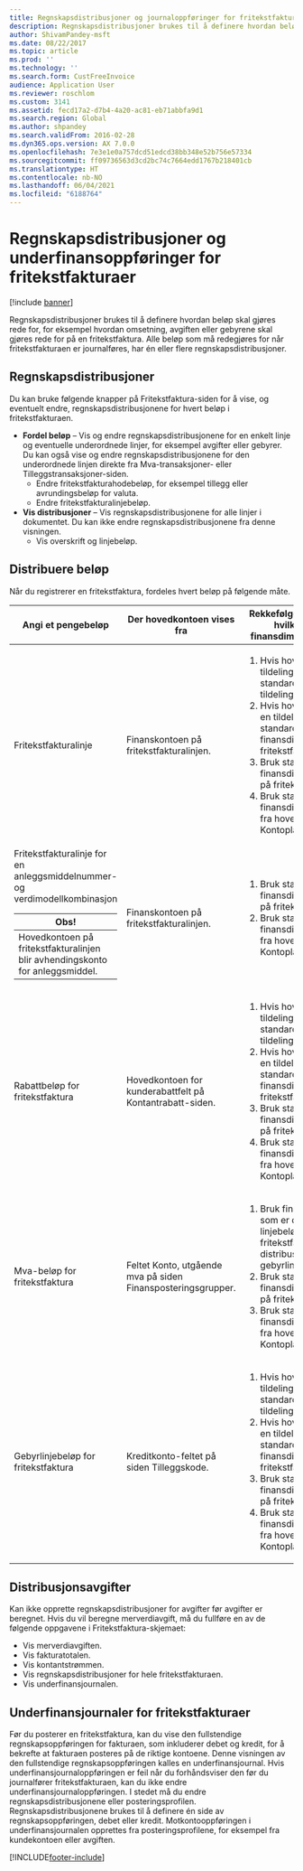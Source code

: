 ```yaml
---
title: Regnskapsdistribusjoner og journaloppføringer for fritekstfakturaer
description: Regnskapsdistribusjoner brukes til å definere hvordan beløp skal gjøres rede for, for eksempel hvordan omsetning, avgiften eller gebyrene skal gjøres rede for på en fritekstfaktura. Alle beløp som må redegjøres for når fritekstfakturaen er journalføres, har én eller flere regnskapsdistribusjoner.
author: ShivamPandey-msft
ms.date: 08/22/2017
ms.topic: article
ms.prod: ''
ms.technology: ''
ms.search.form: CustFreeInvoice
audience: Application User
ms.reviewer: roschlom
ms.custom: 3141
ms.assetid: fecd17a2-d7b4-4a20-ac81-eb71abbfa9d1
ms.search.region: Global
ms.author: shpandey
ms.search.validFrom: 2016-02-28
ms.dyn365.ops.version: AX 7.0.0
ms.openlocfilehash: 7e3e1e0a757dcd51edcd38bb348e52b756e57334
ms.sourcegitcommit: ff09736563d3cd2bc74c7664edd1767b218401cb
ms.translationtype: HT
ms.contentlocale: nb-NO
ms.lasthandoff: 06/04/2021
ms.locfileid: "6188764"
---
```

# <a name="accounting-distributions-and-subledger-entries-for-free-text-invoices"></a>Regnskapsdistribusjoner og underfinansoppføringer for fritekstfakturaer

[!include [banner](../includes/banner.md)]

Regnskapsdistribusjoner brukes til å definere hvordan beløp skal gjøres rede for, for eksempel hvordan omsetning, avgiften eller gebyrene skal gjøres rede for på en fritekstfaktura. Alle beløp som må redegjøres for når fritekstfakturaen er journalføres, har én eller flere regnskapsdistribusjoner.

## <a name="accounting-distributions"></a>Regnskapsdistribusjoner

Du kan bruke følgende knapper på Fritekstfaktura-siden for å vise, og eventuelt endre, regnskapsdistribusjonene for hvert beløp i fritekstfakturaen.

-   **Fordel beløp** – Vis og endre regnskapsdistribusjonene for en enkelt linje og eventuelle underordnede linjer, for eksempel avgifter eller gebyrer. Du kan også vise og endre regnskapsdistribusjonene for den underordnede linjen direkte fra Mva-transaksjoner- eller Tilleggstransaksjoner-siden.
    -   Endre fritekstfakturahodebeløp, for eksempel tillegg eller avrundingsbeløp for valuta.
    -   Endre fritekstfakturalinjebeløp.
-   **Vis distribusjoner** – Vis regnskapsdistribusjonene for alle linjer i dokumentet. Du kan ikke endre regnskapsdistribusjonene fra denne visningen.
    -   Vis overskrift og linjebeløp.

## <a name="distributing-amounts"></a>Distribuere beløp
Når du registrerer en fritekstfaktura, fordeles hvert beløp på følgende måte.

<table>
<colgroup>
<col width="33%" />
<col width="33%" />
<col width="33%" />
</colgroup>
<thead>
<tr class="header">
<th>Angi et pengebeløp</th>
<th>Der hovedkontoen vises fra</th>
<th>Rekkefølge som bestemmer hvilken standard finansdimensjon som vises</th>
</tr>
</thead>
<tbody>
<tr class="odd">
<td>Fritekstfakturalinje</td>
<td>Finanskontoen på fritekstfakturalinjen.</td>
<td><ol>
<li>Hvis hovedkontoen er en tildelingskonto, bruker du standardverdien fra tildelingskontodefinisjonen.</li>
<li>Hvis hovedkontoen ikke er en tildelingskonto, bruk standardmalen for finansdimensjon på fritekstfakturalinjen.</li>
<li>Bruk standard finansdimensjonsverdier på fritekstfakturalinjen.</li>
<li>Bruk standard finansdimensjonsverdier fra hovedkontoen på Kontoplan-siden.</li>
</ol></td>
</tr>
<tr class="even">
<td>Fritekstfakturalinje for en anleggsmiddelnummer- og verdimodellkombinasjon
<div class="alert">
<table>
<thead>
<tr class="header">
<th><strong>Obs! </strong></th>
</tr>
</thead>
<tbody>
<tr class="odd">
<td>Hovedkontoen på fritekstfakturalinjen blir avhendingskonto for anleggsmiddel.</td>
</tr>
</tbody>
</table>
</div></td>
<td>Finanskontoen på fritekstfakturalinjen.</td>
<td><ol>
<li>Bruk standard finansdimensjonsverdier på fritekstfakturalinjen.</li>
<li>Bruk standard finansdimensjonsverdier fra hovedkontoen på Kontoplan-siden.</li>
</ol></td>
</tr>
<tr class="odd">
<td>Rabattbeløp for fritekstfaktura</td>
<td>Hovedkontoen for kunderabattfelt på Kontantrabatt-siden.</td>
<td><ol>
<li>Hvis hovedkontoen er en tildelingskonto, bruker du standardverdien fra tildelingskontodefinisjonen.</li>
<li>Hvis hovedkontoen ikke er en tildelingskonto, bruk standardmalen for finansdimensjon på fritekstfakturalinjen.</li>
<li>Bruk standard finansdimensjonsverdier på fritekstfakturalinjen.</li>
<li>Bruk standard finansdimensjonsverdier fra hovedkontoen på Kontoplan-siden.</li>
</ol></td>
</tr>
<tr class="even">
<td>Mva-beløp for fritekstfaktura</td>
<td>Feltet Konto, utgående mva på siden Finansposteringsgrupper.</td>
<td><ol>
<li>Bruk finansdimensjonene som er definert for linjebeløpet for fritekstfakturaen eller distribusjonene for gebyrlinjebeløpet.</li>
<li>Bruk standard finansdimensjonsverdier på fritekstfakturalinjen.</li>
<li>Bruk standard finansdimensjonsverdier fra hovedkontoen på Kontoplan-siden.</li>
</ol></td>
</tr>
<tr class="odd">
<td>Gebyrlinjebeløp for fritekstfaktura</td>
<td>Kreditkonto-feltet på siden Tilleggskode.</td>
<td><ol>
<li>Hvis hovedkontoen er en tildelingskonto, bruker du standardverdien fra tildelingskontodefinisjonen.</li>
<li>Hvis hovedkontoen ikke er en tildelingskonto, bruk standardmalen for finansdimensjon på fritekstfakturalinjen.</li>
<li>Bruk standard finansdimensjonsverdier på fritekstfakturalinjen.</li>
<li>Bruk standard finansdimensjonsverdier fra hovedkontoen på Kontoplan-siden.</li>
</ol></td>
</tr>
</tbody>
</table>

## <a name="distributing-taxes"></a>Distribusjonsavgifter
Kan ikke opprette regnskapsdistribusjoner for avgifter før avgifter er beregnet. Hvis du vil beregne merverdiavgift, må du fullføre en av de følgende oppgavene i Fritekstfaktura-skjemaet:
-   Vis merverdiavgiften.
-   Vis fakturatotalen.
-   Vis kontantstrømmen.
-   Vis regnskapsdistribusjoner for hele fritekstfakturaen.
-   Vis underfinansjournalen.

## <a name="subledger-journals-for-free-text-invoices"></a> Underfinansjournaler for fritekstfakturaer
Før du posterer en fritekstfaktura, kan du vise den fullstendige regnskapsoppføringen for fakturaen, som inkluderer debet og kredit, for å bekrefte at fakturaen posteres på de riktige kontoene. Denne visningen av den fullstendige regnskapsoppføringen kalles en underfinansjournal. Hvis underfinansjournaloppføringen er feil når du forhåndsviser den før du journalfører fritekstfakturaen, kan du ikke endre underfinansjournaloppføringen. I stedet må du endre regnskapsdistribusjonene eller posteringsprofilen. Regnskapsdistribusjonene brukes til å definere én side av regnskapsoppføringen, debet eller kredit. Motkontooppføringen i underfinansjournalen opprettes fra posteringsprofilene, for eksempel fra kundekontoen eller avgiften.





[!INCLUDE[footer-include](../../includes/footer-banner.md)]